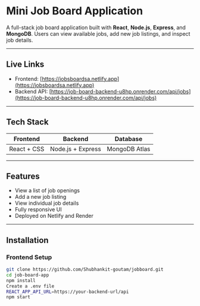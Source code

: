 #  Mini Job Board Application

A full-stack job board application built with **React**, **Node.js**, **Express**, and **MongoDB**. Users can view available jobs, add new job listings, and inspect job details.

---

##  Live Links

-  Frontend: [https://jobsboardsa.netlify.app](https://jobsboardsa.netlify.app)
-  Backend API: [https://job-board-backend-u8hp.onrender.com/api/jobs](https://job-board-backend-u8hp.onrender.com/api/jobs)

---

##  Tech Stack

| Frontend        | Backend           | Database      |
|----------------|-------------------|---------------|
| React + CSS    | Node.js + Express | MongoDB Atlas |

---

##  Features

-  View a list of job openings
-  Add a new job listing
-  View individual job details
-  Fully responsive UI
-  Deployed on Netlify and Render

---

##  Installation

###  Frontend Setup

```bash
git clone https://github.com/Shubhankit-goutam/jobboard.git
cd job-board-app
npm install
Create a .env file
REACT_APP_API_URL=https://your-backend-url/api
npm start

